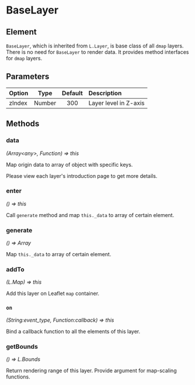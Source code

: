 # BaseLayer

## Element
`BaseLayer`, which is inherited from `L.Layer`, is base class of all `dmap` layers. There is no need for `BaseLayer` to render data. It provides method interfaces for `dmap` layers.

## Parameters

| Option | Type | Default | Description |
| :----- | :---:| :-----: | :---------  |
| zIndex | Number | 300   | Layer level in Z-axis |


## Methods

### data
*(Array&lt;any&gt;, Function) => this*

Map origin data to array of object with specific keys.

Please view each layer's introduction page to get more details.

### enter
*() => this*

Call `generate` method and map `this._data` to array of certain element.

### generate
*() => Array*

Map `this._data` to array of certain element.

### addTo
*(L.Map) => this*

Add this layer on Leaflet `map` container.

### `on`

*(String:event_type, Function:callback) => this*

Bind a callback function to all the elements of this layer.

### getBounds
*() => L.Bounds*

Return rendering range of this layer. Provide argument for map-scaling functions.
